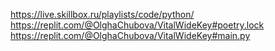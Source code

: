https://live.skillbox.ru/playlists/code/python/
https://replit.com/@OlghaChubova/VitalWideKey#poetry.lock
https://replit.com/@OlghaChubova/VitalWideKey#main.py
